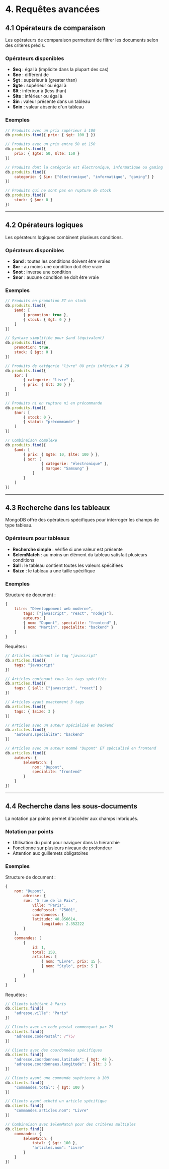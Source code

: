 # 4. Requêtes avancées

## 4.1 Opérateurs de comparaison

Les opérateurs de comparaison permettent de filtrer les documents selon des critères précis.

### Opérateurs disponibles
- **$eq** : égal à (implicite dans la plupart des cas)
- **$ne** : différent de
- **$gt** : supérieur à (greater than)
- **$gte** : supérieur ou égal à
- **$lt** : inférieur à (less than)
- **$lte** : inférieur ou égal à
- **$in** : valeur présente dans un tableau
- **$nin** : valeur absente d'un tableau

### Exemples
```javascript
// Produits avec un prix supérieur à 100
db.produits.find({ prix: { $gt: 100 } })

// Produits avec un prix entre 50 et 150
db.produits.find({
    prix: { $gte: 50, $lte: 150 }
})

// Produits dont la catégorie est électronique, informatique ou gaming
db.produits.find({
    categorie: { $in: ["électronique", "informatique", "gaming"] }
})

// Produits qui ne sont pas en rupture de stock
db.produits.find({
    stock: { $ne: 0 }
})
```

---

## 4.2 Opérateurs logiques

Les opérateurs logiques combinent plusieurs conditions.

### Opérateurs disponibles
- **$and** : toutes les conditions doivent être vraies
- **$or** : au moins une condition doit être vraie
- **$not** : inverse une condition
- **$nor** : aucune condition ne doit être vraie

### Exemples
```javascript
// Produits en promotion ET en stock
db.produits.find({
    $and: [
        { promotion: true },
        { stock: { $gt: 0 } }
    ]
})

// Syntaxe simplifiée pour $and (équivalent)
db.produits.find({
    promotion: true,
    stock: { $gt: 0 }
})

// Produits de catégorie "livre" OU prix inférieur à 20
db.produits.find({
    $or: [
        { categorie: "livre" },
        { prix: { $lt: 20 } }
    ]
})

// Produits ni en rupture ni en précommande
db.produits.find({
    $nor: [
        { stock: 0 },
        { statut: "précommande" }
    ]
})

// Combinaison complexe
db.produits.find({
    $and: [
        { prix: { $gte: 10, $lte: 100 } },
        { $or: [
                { categorie: "électronique" },
                { marque: "Samsung" }
            ]
        }
    ]
})
```

---

## 4.3 Recherche dans les tableaux

MongoDB offre des opérateurs spécifiques pour interroger les champs de type tableau.

### Opérateurs pour tableaux
- **Recherche simple** : vérifie si une valeur est présente
- **$elemMatch** : au moins un élément du tableau satisfait plusieurs conditions
- **$all** : le tableau contient toutes les valeurs spécifiées
- **$size** : le tableau a une taille spécifique

### Exemples
Structure de document :
```javascript
{
    titre: "Développement web moderne",
        tags: ["javascript", "react", "nodejs"],
        auteurs: [
        { nom: "Dupont", specialite: "frontend" },
        { nom: "Martin", specialite: "backend" }
    ]
}
```

Requêtes :
```javascript
// Articles contenant le tag "javascript"
db.articles.find({
    tags: "javascript"
})

// Articles contenant tous les tags spécifiés
db.articles.find({
    tags: { $all: ["javascript", "react"] }
})

// Articles ayant exactement 3 tags
db.articles.find({
    tags: { $size: 3 }
})

// Articles avec un auteur spécialisé en backend
db.articles.find({
    "auteurs.specialite": "backend"
})

// Articles avec un auteur nommé "Dupont" ET spécialisé en frontend
db.articles.find({
    auteurs: {
        $elemMatch: {
            nom: "Dupont",
            specialite: "frontend"
        }
    }
})
```

---

## 4.4 Recherche dans les sous-documents

La notation par points permet d'accéder aux champs imbriqués.

### Notation par points
- Utilisation du point pour naviguer dans la hiérarchie
- Fonctionne sur plusieurs niveaux de profondeur
- Attention aux guillemets obligatoires

### Exemples
Structure de document :
```javascript
{
    nom: "Dupont",
        adresse: {
        rue: "5 rue de la Paix",
            ville: "Paris",
            codePostal: "75001",
            coordonnees: {
            latitude: 48.856614,
                longitude: 2.352222
        }
    },
    commandes: [
        {
            id: 1,
            total: 150,
            articles: [
                { nom: "Livre", prix: 15 },
                { nom: "Stylo", prix: 5 }
            ]
        }
    ]
}
```

Requêtes :
```javascript
// Clients habitant à Paris
db.clients.find({
    "adresse.ville": "Paris"
})

// Clients avec un code postal commençant par 75
db.clients.find({
    "adresse.codePostal": /^75/
})

// Clients avec des coordonnées spécifiques
db.clients.find({
    "adresse.coordonnees.latitude": { $gt: 48 },
    "adresse.coordonnees.longitude": { $lt: 3 }
})

// Clients ayant une commande supérieure à 100
db.clients.find({
    "commandes.total": { $gt: 100 }
})

// Clients ayant acheté un article spécifique
db.clients.find({
    "commandes.articles.nom": "Livre"
})

// Combinaison avec $elemMatch pour des critères multiples
db.clients.find({
    commandes: {
        $elemMatch: {
            total: { $gt: 100 },
            "articles.nom": "Livre"
        }
    }
})
```